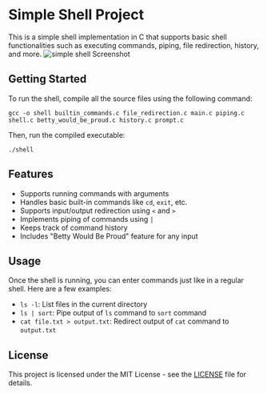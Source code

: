 # Simple Shell Project

This is a simple shell implementation in C that supports basic shell functionalities such as executing commands, piping, file redirection, history, and more.
![simple shell Screenshot](https://i.imgur.com/REY3ToL.png)


## Getting Started

To run the shell, compile all the source files using the following command:
```
gcc -o shell builtin_commands.c file_redirection.c main.c piping.c shell.c betty_would_be_proud.c history.c prompt.c
```

Then, run the compiled executable:
```
./shell
```

## Features

- Supports running commands with arguments
- Handles basic built-in commands like `cd`, `exit`, etc.
- Supports input/output redirection using `<` and `>`
- Implements piping of commands using `|`
- Keeps track of command history
- Includes "Betty Would Be Proud" feature for any input

## Usage

Once the shell is running, you can enter commands just like in a regular shell. Here are a few examples:
- `ls -l`: List files in the current directory
- `ls | sort`: Pipe output of `ls` command to `sort` command
- `cat file.txt > output.txt`: Redirect output of `cat` command to `output.txt`

## License

This project is licensed under the MIT License - see the [LICENSE](LICENSE) file for details.
